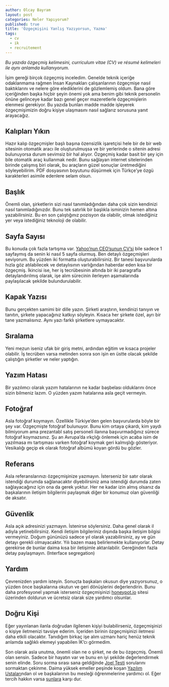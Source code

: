 ```yaml
---
author: Olcay Bayram
layout: post
categories: Neler Yapıyorum?
published: true
title: 'Özgeçmişini Yanlış Yazıyorsun, Yazma'
tags:
  - cv
  - ik
  - recruitement
---
```

_Bu yazıda özgeçmiş kelimesini, curriculum vitae (CV) ve résumé kelimeleri ile aynı anlamda kullanıyorum._

İşim gereği birçok özgeçmiş inceledim. Genelde teknik içeriğe odaklanmama rağmen İnsan Kaynakları çalışanlarının özgeçmişe nasıl baktıklarını ve nelere göre elediklerini de gözlemlemiş oldum.
Bana göre içeriğinden başka hiçbir şeyin önemi yok ama benim gibi teknik personelin önüne gelinceye kadar bazı genel geçer mazeretlerle özgeçmişlerin elenmesi gerekiyor. Bu yazıda bunları madde madde işleyerek özgeçmişimizin doğru kişiye ulaşmasını nasıl sağlarız sorusuna yanıt arayacağız.

## Kalıpları Yıkın
Hazır kalıp özgeçmişler başlı başına özensizlik işaretçisi hele bir de bir web sitesinin otomatik aracı ile oluşturulmuşsa ve bir yerlerinde o sitenin adresi bulunuyorsa durum sevimsiz bir hal alıyor. Özgeçmiş kadar basit bir şey için bile otomatik araç kullanmak nedir. Bunu sağlayan internet sitelerinden birinde çalışmış biri olarak, bu araçların güzel sonuçlar üretmediğini söyleyebilirim. PDF dosyasının boyutunu düşürmek için Türkçe’ye özgü karakterleri asimile edenlere selam olsun.

## Başlık
Önemli olan, şirketlerin sizi nasıl tanımladığından daha çok sizin kendinizi nasıl tanımladığınızdır. Bunu tek satırlık bir başlıkla isminizin hemen altına yazabilirsiniz. Bu en son çalıştığınız pozisyon da olabilir, olmak istediğiniz yer veya istediğiniz teknoloji de olabilir.

## Sayfa Sayısı
Bu konuda çok fazla tartışma var. [Yahoo’nun CEO’sunun CV’si](https://www.businessinsider.com/a-sample-resume-for-marissa-mayer-2016-7?international=true&r=US&IR=T) bile sadece 1 sayfaymış da senin ki nasıl 5 sayfa olurmuş. Ben detaylı özgeçmişleri seviyorum. Bu yüzden iki formatta oluşturabilirsiniz. Bir tanesi başvurularda hızla göz atılabilecek ve detaylısının varlığından haberdar eden kısa bir özgeçmiş. İkincisi ise, her iş tecrübesinin altında bir iki paragrafla detaylandırılmış olarak, işe alım sürecinin ilerleyen aşamalarında paylaşılacak şekilde bulundurulabilir.

<!--more-->

## Kapak Yazısı
Bunu gerçekten samimi bir dille yazın. Şirketi araştırın, kendinizi tanıyın ve tanıtın, şirkete yapacağınız katkıyı söyleyin. Kısaca her şirkete özel, ayrı bir tane yazmalısınız. Aynı yazı farklı şirketlere uymayacaktır.

## Sıralama
Yeni mezun iseniz ufak bir giriş metni, ardından eğitim ve kısaca projeler olabilir. İş tecrüben varsa metinden sonra son işin en üstte olacak şekilde çalıştığın şirketler ve neler yaptığın.

## Yazım Hatası
Bir yazılımcı olarak yazım hatalarının ne kadar başbelası olduklarını önce sizin bilmeniz lazım. O yüzden yazım hatalarına asla geçit vermeyin. 

## Fotoğraf
Asla fotoğraf koymayın. Özellikle Türkiye’den gelen başvurularda böyle bir şey var. Özgeçmişte fotoğraf bulunuyor. Bunu kim ortaya çıkardı, kim yaydı bilmiyorum ama prezantabl satış personeli ilanına başvurmadığınız sürece fotoğraf koymazsınız. Şu an Avrupa’da ırkçlığı önlemek için acaba isim de yazılmasa mı tartışması varken fotoğraf koymak geri kalmışlığı gösteriyor. Vesikalığı geçip ek olarak fotoğraf albümü koyan gördü bu gözler.

## Referans
Asla referanslarınızı özgeçmişinize yazmayın. İsterseniz bir satır olarak istendiği durumda sağlanacaktır diyebilirsiniz ama istendiği durumda zaten sağlayacağınız için ona da gerek yoktur. Her ne kadar izin almış olsanız da başkalarının iletişim bilgilerini paylaşmak diğer bir konumuz olan güvenliği de aksatır.

## Güvenlik
Asla açık adresinizi yazmayın. İstenirse söylersiniz. Daha genel olarak il adıyla yetinebilirsiniz. Kendi iletişim bilgileriniz dışında başka iletişim bilgisi vermeyiniz. Doğum gününüzü sadece yıl olarak yazabilirsiniz, ay ve gün detayı gerekli olmayacaktır. Yılı bazen maaş belirlemekte kullanıyorlar. Detay gerekirse de bunlar daima kısa bir iletişimle aktarılabilir. Gereğinden fazla detay paylaşmayın. (Interface segregation)

## Yardım
Çevrenizden yardım isteyin. Sonuçta başkaları okusun diye yazıyorsunuz, o yüzden önce başkalarına okutun ve geri dönüşlerini değerlendirin. Bunu daha profesyonel yapmak isterseniz özgeçmişinizi [honeypot.io](www.honeypot.io) sitesi üzerinden doldurun ve ücretsiz olarak size yardımcı olsunlar.

## Doğru Kişi
Eğer yayınlanan ilanla doğrudan ilgilenen kişiyi bulabilirseniz, özgeçmişinizi o kişiye iletmenizi tavsiye ederim. İçeriden birinin özgeçmişinizi iletmesi daha etkili olacaktır. Tanıdığım birkaç işe alım uzmanı hariç henüz teknik anlamda sağlıklı elemeyi yapabilen İK’cı görmedim.

Son olarak asla unutma, önemli olan ne o şirket, ne de bu özgeçmiş. Önemli olan sensin. Sadece bir hayatın var ve bunu en iyi şekilde değerlendirmek senin elinde. Soru sorma sırası sana geldiğinde [Joel Testi](http://otomatikmuhendis.com/2015/06/11/joel-testi/) sorularını sormaktan çekinme. Daima yüksek emeller peşinde koşan [Yazılım Ustaları](http://en.otomatikmuhendis.com/2017/12/16/software-craftsmanship/)ndan ol ve başkalarının bu mesleği öğrenmelerine yardımcı ol. Eğer tercih hakkın varsa [şunlara](http://www.rntz.net/post/against-software-development.html) karşı dur.
